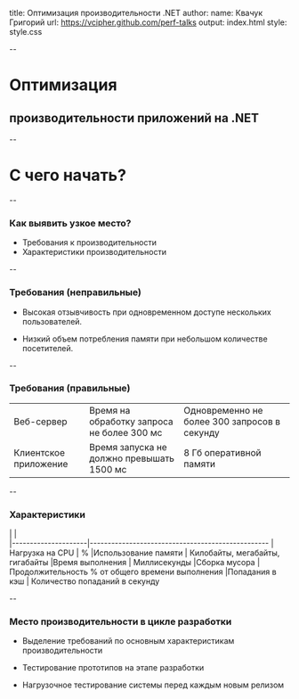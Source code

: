 title: Оптимизация производительности .NET
author:
  name: Квачук Григорий
  url: https://vcipher.github.com/perf-talks
output: index.html
style: style.css

--

# Оптимизация 
## производительности приложений на .NET

--

# С чего начать?

--

### Как выявить узкое место?

* Требования к производительности
* Характеристики производительности

--

### Требования (неправильные)

* Высокая отзывчивость при одновременном доступе нескольких пользователей.

* Низкий объем потребления памяти при небольшом количестве посетителей.

--

### Требования (правильные)

|               |                                                       |              |
|---------------|-------------------------------------------------------|--------------|
| Веб-сервер    | Время на обработку запроса не более 300 мс            | Одновременно не более 300 запросов в секунду
| Клиентское приложение | Время запуска не должно превышать 1500 мс     | 8 Гб оперативной памяти

--

### Характеристики

|                     |       
|---------------------|--------------------------------------------------
|Нагрузка на CPU      | %
|Использование памяти | Килобайты, мегабайты, гигабайты
|Время выполнения     | Миллисекунды
|Сборка мусора        | Продолжительность % от общего времени выполнения
|Попадания в кэш      | Количество попаданий в секунду

--

### Место производительности в цикле разработки

* Выделение требований по основным характеристикам производительности

* Тестирование прототипов на этапе разработки

* Нагрузочное тестирование системы перед каждым новым релизом